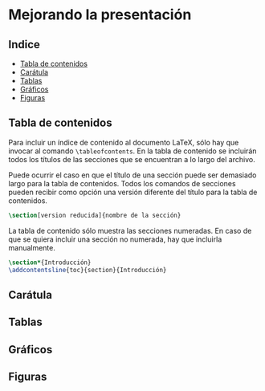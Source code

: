 # Mejorando la presentación

## Indice
* [Tabla de contenidos](#tabla-de-contenidos)
* [Carátula](#caratula)
* [Tablas](#tablas)
* [Gráficos](#graficos)
* [Figuras](#figuras)

## Tabla de contenidos
Para incluir un índice de contenido al documento LaTeX, sólo hay que invocar al
comando `\tableofcontents`. En la tabla de contenido se incluirán todos los
títulos de las secciones que se encuentran a lo largo del archivo.

Puede ocurrir el caso en que el título de una sección puede ser demasiado largo
para la tabla de contenidos. Todos los comandos de secciones pueden recibir como
opción una versión diferente del título para la tabla de contenidos.

```latex
\section[version reducida]{nombre de la sección}
```

La tabla de contenido sólo muestra las secciones numeradas. En caso de que se
quiera incluir una sección no numerada, hay que incluirla manualmente.

```latex
\section*{Introducción}
\addcontentsline{toc}{section}{Introducción}
```

## Carátula

## Tablas

## Gráficos

## Figuras
